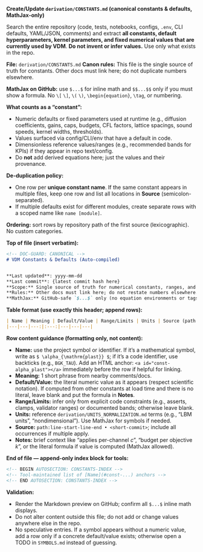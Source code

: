 **Create/Update `derivation/CONSTANTS.md` (canonical constants & defaults, MathJax-only)**

Search the entire repository (code, tests, notebooks, configs, `.env`, CLI defaults, YAML/JSON, comments) and extract **all constants, default hyperparameters, kernel parameters, and fixed numerical values that are currently used by VDM**. **Do not invent or infer values.** Use only what exists in the repo.

**File:** `derivation/CONSTANTS.md`
**Canon rules:** This file is the single source of truth for constants. Other docs must link here; do not duplicate numbers elsewhere.

**MathJax on GitHub:** use `$...$` for inline math and `$$...$$` only if you must show a formula. No `\[` `\]`, `\(` `\)`, `\begin{equation}`, `\tag`, or numbering.

**What counts as a “constant”:**

* Numeric defaults or fixed parameters used at runtime (e.g., diffusion coefficients, gains, caps, budgets, CFL factors, lattice spacings, sound speeds, kernel widths, thresholds).
* Values surfaced via config/CLI/env that have a default in code.
* Dimensionless reference values/ranges (e.g., recommended bands for KPIs) if they appear in repo text/config.
* Do **not** add derived equations here; just the values and their provenance.

**De-duplication policy:**

* One row per **unique constant name**. If the same constant appears in multiple files, keep one row and list all locations in **Source** (semicolon-separated).
* If multiple defaults exist for different modules, create separate rows with a scoped name like `name [module]`.

**Ordering:** sort rows by repository path of the first source (lexicographic). No custom categories.

**Top of file (insert verbatim):**

```markdown
<!-- DOC-GUARD: CANONICAL -->
# VDM Constants & Defaults (Auto-compiled)


**Last updated**: yyyy-mm-dd 
**Last commit**: {latest commit hash here}
**Scope:** Single source of truth for numerical constants, ranges, and defaults currently present in this repository.  
**Rules:** Other docs must link here; do not restate numbers elsewhere.  
**MathJax:** GitHub-safe `$...$` only (no equation environments or tags).  
```

**Table format (use exactly this header; append rows):**

```markdown
| Name | Meaning | Default/Value | Range/Limits | Units | Source (path:lines • commit) | Notes |
|---|---|---:|:---:|---|---|---|
```

**Row content guidance (formatting only, not content):**

* **Name:** use the project symbol or identifier. If it’s a mathematical symbol, write as `$ \alpha_{\mathrm{plast}} $`; if it’s a code identifier, use backticks (e.g., `BGK_TAU`). Add an HTML anchor: `<a id="const-alpha_plast"></a>` immediately before the row if helpful for linking.
* **Meaning:** 1 short phrase from nearby comments/docs.
* **Default/Value:** the literal numeric value as it appears (respect scientific notation). If computed from other constants at load time and there is no literal, leave blank and put the formula in **Notes**.
* **Range/Limits:** infer only from explicit code constraints (e.g., asserts, clamps, validator ranges) or documented bands; otherwise leave blank.
* **Units:** reference `derivation/UNITS_NORMALIZATION.md` terms (e.g., “LBM units”, “nondimensional”). Use MathJax for symbols if needed.
* **Source:** `path:line-start-line-end • <short-commit>`; include all occurrences if multiple apply.
* **Notes:** brief context like “applies per-channel $c$”, “budget per objective $k$”, or the literal formula if value is computed (MathJax allowed).

**End of file — append-only index block for tools:**

```markdown
<!-- BEGIN AUTOSECTION: CONSTANTS-INDEX -->
<!-- Tool-maintained list of [Name](#const-...) anchors -->
<!-- END AUTOSECTION: CONSTANTS-INDEX -->
```

**Validation:**

* Render the Markdown preview on GitHub; confirm all `$...$` inline math displays.
* Do not alter content outside this file; do not add or change values anywhere else in the repo.
* No speculative entries. If a symbol appears without a numeric value, add a row only if a concrete default/value exists; otherwise open a TODO in `SYMBOLS.md` instead of guessing.
